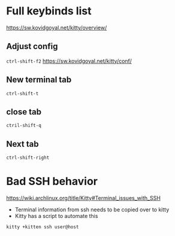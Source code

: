 # Full keybinds list
https://sw.kovidgoyal.net/kitty/overview/

## Adjust config
`ctrl-shift-f2`
https://sw.kovidgoyal.net/kitty/conf/

## New terminal tab
`ctrl-shift-t`

## close tab
`ctril-shift-q`

## Next tab
`ctrl-shift-right`

# Bad SSH behavior
https://wiki.archlinux.org/title/Kitty#Terminal_issues_with_SSH
- Terminal information from ssh needs to be copied over to kitty
- Kitty has a script to automate this
```
kitty +kitten ssh user@host
```
